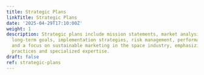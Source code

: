 ```yaml
---
title: Strategic Plans
linkTitle: Strategic Plans
date: '2025-04-29T17:10:00Z'
weight: 1
description: Strategic plans include mission statements, market analysis, short to
  long-term goals, implementation strategies, risk management, performance metrics,
  and a focus on sustainable marketing in the space industry, emphasizing eco-conscious
  practices and specialized expertise.
draft: false
ref: strategic-plans
---
```


